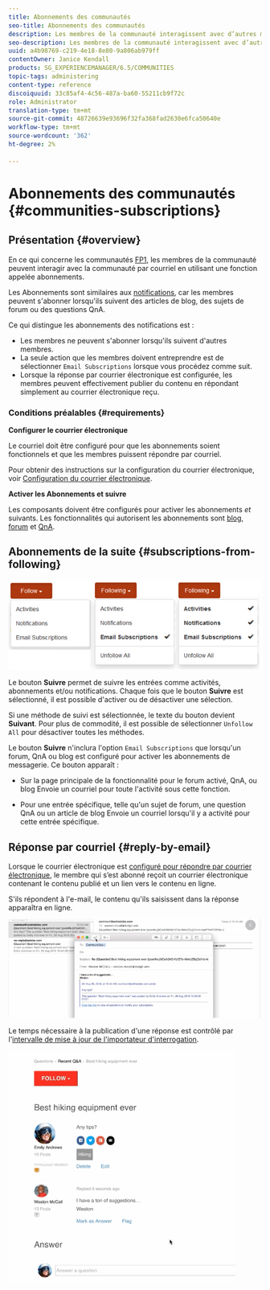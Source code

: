 ```yaml
---
title: Abonnements des communautés
seo-title: Abonnements des communautés
description: Les membres de la communauté interagissent avec d’autres membres par courrier électronique.
seo-description: Les membres de la communauté interagissent avec d’autres membres par courrier électronique.
uuid: a4b98769-c219-4e18-8e80-9a806ab979ff
contentOwner: Janice Kendall
products: SG_EXPERIENCEMANAGER/6.5/COMMUNITIES
topic-tags: administering
content-type: reference
discoiquuid: 33c85af4-4c56-487a-ba60-55211cb9f72c
role: Administrator
translation-type: tm+mt
source-git-commit: 48726639e93696f32fa368fad2630e6fca50640e
workflow-type: tm+mt
source-wordcount: '362'
ht-degree: 2%

---
```



# Abonnements des communautés {#communities-subscriptions}

## Présentation {#overview}

En ce qui concerne les communautés [FP1](deploy-communities.md#latestfeaturepack), les membres de la communauté peuvent interagir avec la communauté par courriel en utilisant une fonction appelée abonnements.

Les Abonnements sont similaires aux [notifications](notifications.md), car les membres peuvent s&#39;abonner lorsqu&#39;ils suivent des articles de blog, des sujets de forum ou des questions QnA.

Ce qui distingue les abonnements des notifications est :

* Les membres ne peuvent s&#39;abonner lorsqu&#39;ils suivent d&#39;autres membres.
* La seule action que les membres doivent entreprendre est de sélectionner `Email Subscriptions` lorsque vous procédez comme suit.
* Lorsque la réponse par courrier électronique est configurée, les membres peuvent effectivement publier du contenu en répondant simplement au courrier électronique reçu.

### Conditions préalables {#requirements}

**Configurer le courrier électronique**

Le courriel doit être configuré pour que les abonnements soient fonctionnels et que les membres puissent répondre par courriel.

Pour obtenir des instructions sur la configuration du courrier électronique, voir [Configuration du courrier électronique](email.md).

**Activer les Abonnements et suivre**

Les composants doivent être configurés pour activer les abonnements *et* suivants. Les fonctionnalités qui autorisent les abonnements sont [blog](blog-feature.md), [forum](forum.md) et [QnA](working-with-qna.md).

## Abonnements de la suite {#subscriptions-from-following}

![abonnement suivant](assets/subscription-following.png)

Le bouton **Suivre** permet de suivre les entrées comme activités, abonnements et/ou notifications. Chaque fois que le bouton **Suivre** est sélectionné, il est possible d&#39;activer ou de désactiver une sélection.

Si une méthode de suivi est sélectionnée, le texte du bouton devient **Suivant**. Pour plus de commodité, il est possible de sélectionner `Unfollow All` pour désactiver toutes les méthodes.

Le bouton **Suivre** n&#39;inclura l&#39;option `Email Subscriptions` que lorsqu&#39;un forum, QnA ou blog est configuré pour activer les abonnements de messagerie. Ce bouton apparaît :

* Sur la page principale de la fonctionnalité pour le forum activé, QnA, ou blog Envoie un courriel pour toute l&#39;activité sous cette fonction.

* Pour une entrée spécifique, telle qu&#39;un sujet de forum, une question QnA ou un article de blog Envoie un courriel lorsqu&#39;il y a activité pour cette entrée spécifique.

## Réponse par courriel {#reply-by-email}

Lorsque le courrier électronique est [configuré pour répondre par courrier électronique](email.md#configure-polling-importer), le membre qui s’est abonné reçoit un courrier électronique contenant le contenu publié et un lien vers le contenu en ligne.

S&#39;ils répondent à l&#39;e-mail, le contenu qu&#39;ils saisissent dans la réponse apparaîtra en ligne.

![email-response](assets/email-reply.png)

Le temps nécessaire à la publication d&#39;une réponse est contrôlé par l&#39;[intervalle de mise à jour de l&#39;importateur d&#39;interrogation](email.md#configure-polling-importer).

![AQ](assets/qa.png)

